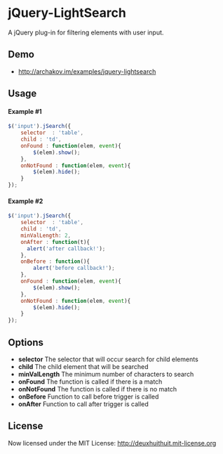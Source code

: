 # jQuery-LightSearch

A jQuery plug-in for filtering elements with user input.

## Demo

* <http://archakov.im/examples/jquery-lightsearch>

## Usage

#### Example #1
```js
$('input').jSearch({ 
    selector  : 'table',
    child : 'td',
    onFound : function(elem, event){
    	$(elem).show();
    },
    onNotFound : function(elem, event){
    	$(elem).hide();
    }
});
```

#### Example #2
```js
$('input').jSearch({ 
    selector  : 'table',
    child : 'td',
    minValLength: 2,
    onAfter : function(t){
      alert('after callback!');
    },
    onBefore : function(){
    	alert('before callback!');
    },
    onFound : function(elem, event){
    	$(elem).show();
    },
    onNotFound : function(elem, event){
    	$(elem).hide();
    }
});
```

## Options

* 	**selector**
	The selector that will occur search for child elements
* 	**child**
	The child element that will be searched
* 	**minValLength**
	The minimum number of characters to search
* 	**onFound**
	The function is called if there is a match
* 	**onNotFound**
	The function is called if there is no match
*	**onBefore**
	Function to call before trigger is called
*	**onAfter**
	Function to call after trigger is called
	

## License

Now licensed under the MIT License: <http://deuxhuithuit.mit-license.org>

